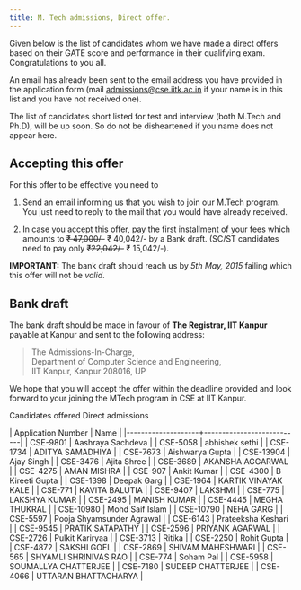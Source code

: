 ```yaml
---
title: M. Tech admissions, Direct offer.
---
```


Given below is the list of candidates whom we have made a direct
offers based on their GATE score and performance in their qualifying
exam. Congratulations to you all.


<!--more-->

An email has already been sent to the email address you have provided
in the application form (mail <admissions@cse.iitk.ac.in> if your name
is in this list and you have not received one).

The list of candidates short listed for test and interview (both
M.Tech and Ph.D), will be up soon. So do not be disheartened if you name
does not appear here.

Accepting this offer
--------------------

For this offer to be effective you need to

1. Send an email informing us that you wish to join our M.Tech
   program. You just need to reply to the mail that you would have already
   received.

2. In case you accept this offer, pay the first installment of your
   fees which amounts to ~~₹ 47,000/-~~ ₹ 40,042/- by a Bank
   draft. (SC/ST candidates need to pay only ~~₹22,042/-~~ ₹
   15,042/-).

**IMPORTANT:** The bank draft should reach us by *5th May, 2015*
failing which this offer will not be *valid*. 

Bank draft
----------

The bank draft should be made in favour of **The Registrar, IIT
Kanpur** payable at Kanpur and sent to the following address:

> The Admissions-In-Charge,\
> Department of Computer Science and Engineering,\
> IIT Kanpur, Kanpur 208016, UP

We hope that you will accept the offer within the deadline provided
and look forward to your joining the MTech program in CSE at IIT
Kanpur.



<div class="panel panel-default">
<div class="panel-heading">Candidates offered Direct admissions</div>




| Application Number | Name                      |
|--------------------+---------------------------|
| CSE-9801           | Aashraya Sachdeva         |
| CSE-5058           | abhishek sethi            |
| CSE-1734           | ADITYA SAMADHIYA          |
| CSE-7673           | Aishwarya Gupta           |
| CSE-13904          | Ajay Singh                |
| CSE-3476           | Ajita Shree               |
| CSE-3689           | AKANSHA AGGARWAL          |
| CSE-4275           | AMAN MISHRA               |
| CSE-907            | Ankit Kumar               |
| CSE-4300           | B Kireeti Gupta           |
| CSE-1398           | Deepak Garg               |
| CSE-1964           | KARTIK VINAYAK KALE       |
| CSE-771            | KAVITA BALUTIA            |
| CSE-9407           | LAKSHMI                   |
| CSE-775            | LAKSHYA KUMAR             |
| CSE-2495           | MANISH KUMAR              |
| CSE-4445           | MEGHA THUKRAL             |
| CSE-10980          | Mohd Saif Islam           |
| CSE-10790          | NEHA GARG                 |
| CSE-5597           | Pooja Shyamsunder Agrawal |
| CSE-6143           | Prateeksha Keshari        |
| CSE-9545           | PRATIK SATAPATHY          |
| CSE-2596           | PRIYANK AGARWAL           |
| CSE-2726           | Pulkit Kariryaa           |
| CSE-3713           | Ritika                    |
| CSE-2250           | Rohit Gupta               |
| CSE-4872           | SAKSHI GOEL               |
| CSE-2869           | SHIVAM MAHESHWARI         |
| CSE-565            | SHYAMLI SHRINIVAS RAO     |
| CSE-774            | Soham Pal                 |
| CSE-5958           | SOUMALLYA CHATTERJEE      |
| CSE-7180           | SUDEEP CHATTERJEE         |
| CSE-4066           | UTTARAN BHATTACHARYA      |

</div>
